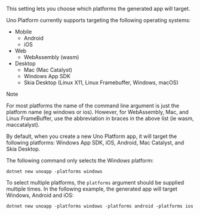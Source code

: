 This setting lets you choose which platforms the generated app will target.

Uno Platform currently supports targeting the following operating systems:

- Mobile
  - Android
  - iOS
- Web
  - WebAssembly (wasm)
- Desktop
  - Mac (Mac Catalyst)
  - Windows App SDK
  - Skia Desktop (Linux X11, Linux Framebuffer, Windows, macOS)

> [!NOTE]
> For most platforms the name of the command line argument is just the platform name (eg windows or ios). However, for WebAssembly, Mac, and Linux FrameBuffer, use the abbreviation in braces in the above list (ie wasm, maccatalyst).

By default, when you create a new Uno Platform app, it will target the following platforms: Windows App SDK, iOS, Android, Mac Catalyst, and Skia Desktop.

The following command only selects the Windows platform:

```dotnetcli
dotnet new unoapp -platforms windows
```

To select multiple platforms, the `platforms` argument should be supplied multiple times. In the following example, the generated app will target Windows, Android and iOS:

```dotnetcli
dotnet new unoapp -platforms windows -platforms android -platforms ios
```

